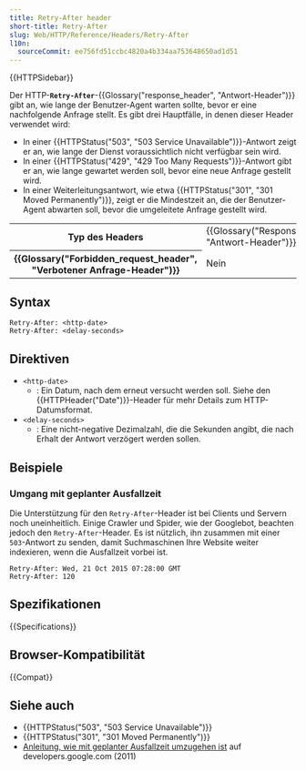 ```yaml
---
title: Retry-After header
short-title: Retry-After
slug: Web/HTTP/Reference/Headers/Retry-After
l10n:
  sourceCommit: ee756fd51ccbc4820a4b334aa753648650ad1d51
---
```


{{HTTPSidebar}}

Der HTTP-**`Retry-After`**-{{Glossary("response_header", "Antwort-Header")}} gibt an, wie lange der Benutzer-Agent warten sollte, bevor er eine nachfolgende Anfrage stellt. Es gibt drei Hauptfälle, in denen dieser Header verwendet wird:

- In einer {{HTTPStatus("503", "503 Service Unavailable")}}-Antwort zeigt er an, wie lange der Dienst voraussichtlich nicht verfügbar sein wird.
- In einer {{HTTPStatus("429", "429 Too Many Requests")}}-Antwort gibt er an, wie lange gewartet werden soll, bevor eine neue Anfrage gestellt wird.
- In einer Weiterleitungsantwort, wie etwa {{HTTPStatus("301", "301 Moved Permanently")}}, zeigt er die Mindestzeit an, die der Benutzer-Agent abwarten soll, bevor die umgeleitete Anfrage gestellt wird.

<table class="properties">
  <tbody>
    <tr>
      <th scope="row">Typ des Headers</th>
      <td>{{Glossary("Response_header", "Antwort-Header")}}</td>
    </tr>
    <tr>
      <th scope="row">{{Glossary("Forbidden_request_header", "Verbotener Anfrage-Header")}}</th>
      <td>Nein</td>
    </tr>
  </tbody>
</table>

## Syntax

```http
Retry-After: <http-date>
Retry-After: <delay-seconds>
```

## Direktiven

- `<http-date>`
  - : Ein Datum, nach dem erneut versucht werden soll. Siehe den {{HTTPHeader("Date")}}-Header für
    mehr Details zum HTTP-Datumsformat.
- `<delay-seconds>`
  - : Eine nicht-negative Dezimalzahl, die die Sekunden angibt, die nach Erhalt der Antwort verzögert werden sollen.

## Beispiele

### Umgang mit geplanter Ausfallzeit

Die Unterstützung für den `Retry-After`-Header ist bei Clients und Servern noch uneinheitlich. Einige Crawler und Spider, wie der Googlebot, beachten jedoch den `Retry-After`-Header. Es ist nützlich, ihn zusammen mit einer `503`-Antwort zu senden, damit Suchmaschinen Ihre Website weiter indexieren, wenn die Ausfallzeit vorbei ist.

```http
Retry-After: Wed, 21 Oct 2015 07:28:00 GMT
Retry-After: 120
```

## Spezifikationen

{{Specifications}}

## Browser-Kompatibilität

{{Compat}}

## Siehe auch

- {{HTTPStatus("503", "503 Service Unavailable")}}
- {{HTTPStatus("301", "301 Moved Permanently")}}
- [Anleitung, wie mit geplanter Ausfallzeit umzugehen ist](https://developers.google.com/search/blog/2011/01/how-to-deal-with-planned-site-downtime) auf developers.google.com (2011)
